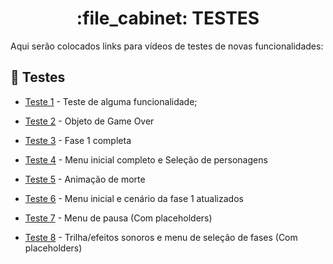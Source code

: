 <h1 align="center">:file_cabinet: TESTES</h1>

Aqui serão colocados links para vídeos de testes de novas funcionalidades:

## :rocket: Testes
* [Teste 1](https://youtu.be/sU9ALkFKjEA) - Teste de alguma funcionalidade;

* [Teste 2](https://youtu.be/OZzN1vER-mw) - Objeto de Game Over

* [Teste 3](https://youtu.be/dH_ZZX7bb4o) - Fase 1 completa

* [Teste 4](https://youtu.be/if0CnrQibMg) - Menu inicial completo e Seleção de personagens

* [Teste 5](https://www.youtube.com/watch?v=v3FlMpZn54A) - Animação de morte

* [Teste 6](https://youtu.be/DYASCE_hHkk) - Menu inicial e cenário da fase 1 atualizados

* [Teste 7](https://youtu.be/4wiJBLkhOvg) - Menu de pausa (Com placeholders)

* [Teste 8](https://youtu.be/ezKscuHLkUw) - Trilha/efeitos sonoros e menu de seleção de fases (Com placeholders)
